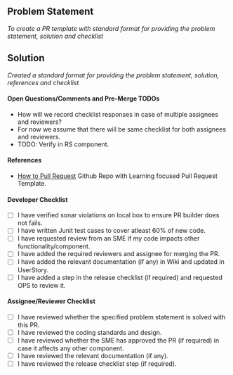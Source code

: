 ## Problem Statement
_To create a PR template with standard format for providing the problem statement, solution and checklist_

## Solution
_Created a standard format for providing the problem statement, solution, references and checklist_

#### Open Questions/Comments and Pre-Merge TODOs
- How will we record checklist responses in case of multiple assignees and reviewers?
- For now we assume that there will be same checklist for both assignees and reviewers.
- TODO: Verify in RS component.

#### References
- [How to Pull Request](https://github.com/flexyford/pull-request) Github Repo with Learning focused Pull Request Template.

#### Developer Checklist
- [ ] I have verified sonar violations on local box to ensure PR builder does not fails.
- [ ] I have written Junit test cases to cover atleast 60% of new code.
- [ ] I have requested review from an SME if my code impacts other functionality/component.
- [ ] I have added the required reviewers and assignee for merging the PR.
- [ ] I have added the relevant documentation (if any) in Wiki and updated in UserStory.
- [ ] I have added a step in the release checklist (if required) and requested OPS to review it.

#### Assignee/Reviewer Checklist
- [ ] I have reviewed whether the specified problem statement is solved with this PR.
- [ ] I have reviewed the coding standards and design.
- [ ] I have reviewed whether the SME has approved the PR (if required) in case it affects any other component.
- [ ] I have reviewed the relevant documentation (if any).
- [ ] I have reviewed the release checklist step (if required).
